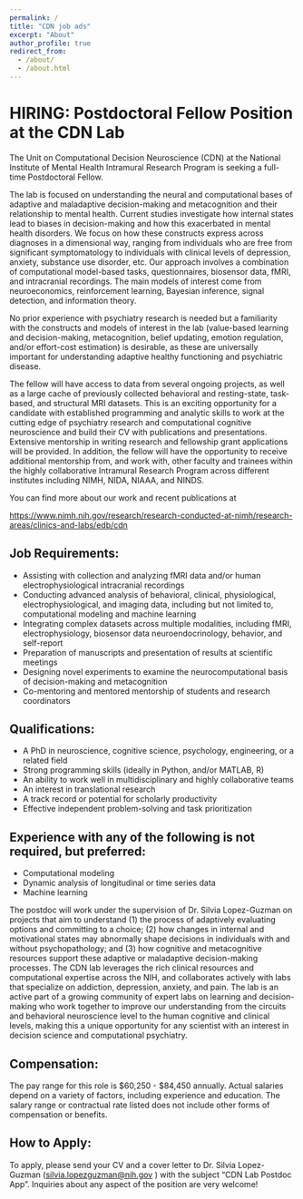 ```yaml
---
permalink: /
title: "CDN job ads"
excerpt: "About"
author_profile: true
redirect_from: 
  - /about/
  - /about.html
---
```

HIRING: Postdoctoral Fellow Position at the CDN Lab 
======
The Unit on Computational Decision Neuroscience (CDN) at the National Institute of Mental Health Intramural Research Program is seeking a full-time Postdoctoral Fellow.

The lab is focused on understanding the neural and computational bases of adaptive and maladaptive decision-making and metacognition and their relationship to mental health. Current studies investigate how internal states lead to biases in decision-making and how this exacerbated in mental health disorders. We focus on how these constructs express across diagnoses in a dimensional way, ranging from individuals who are free from significant symptomatology to individuals with clinical levels of depression, anxiety, substance use disorder, etc. Our approach involves a combination of computational model-based tasks, questionnaires, biosensor data, fMRI, and intracranial recordings. The main models of interest come from neuroeconomics, reinforcement learning, Bayesian inference, signal detection, and information theory.

No prior experience with psychiatry research is needed but a familiarity with the constructs and models of interest in the lab (value-based learning and decision-making, metacognition, belief updating, emotion regulation, and/or effort-cost estimation) is desirable, as these are universally important for understanding adaptive healthy functioning and psychiatric disease.

The fellow will have access to data from several ongoing projects, as well as a large cache of previously collected behavioral and resting-state, task-based, and structural MRI datasets. This is an exciting opportunity for a candidate with established programming and analytic skills to work at the cutting edge of psychiatry research and computational cognitive neuroscience and build their CV with publications and presentations. Extensive mentorship in writing research and fellowship grant applications will be provided. In addition, the fellow will have the opportunity to receive additional mentorship from, and work with, other faculty and trainees within the highly collaborative Intramural Research Program across different institutes including NIMH, NIDA, NIAAA, and NINDS.

You can find more about our work and recent publications at

<https://www.nimh.nih.gov/research/research-conducted-at-nimh/research-areas/clinics-and-labs/edb/cdn>

Job Requirements:
------
-	Assisting with collection and analyzing fMRI data and/or human electrophysiological intracranial recordings
-	Conducting advanced analysis of behavioral, clinical, physiological, electrophysiological, and imaging data, including but not limited to, computational modeling and machine learning
-	Integrating complex datasets across multiple modalities, including fMRI, electrophysiology, biosensor data neuroendocrinology, behavior, and self-report
-	Preparation of manuscripts and presentation of results at scientific meetings
-	Designing novel experiments to examine the neurocomputational basis of decision-making and metacognition
-	Co-mentoring and mentored mentorship of students and research coordinators 

Qualifications:
------
-	A PhD in neuroscience, cognitive science, psychology, engineering, or a related field
-	Strong programming skills (ideally in Python, and/or MATLAB, R)
-	An ability to work well in multidisciplinary and highly collaborative teams
-	An interest in translational research
-	A track record or potential for scholarly productivity
-	Effective independent problem-solving and task prioritization

Experience with any of the following is not required, but preferred:
------
-	Computational modeling
-	Dynamic analysis of longitudinal or time series data
-	Machine learning

The postdoc will work under the supervision of Dr. Silvia Lopez-Guzman on projects that aim to understand (1) the process of adaptively evaluating options and committing to a choice; (2) how changes in internal and motivational states may abnormally shape decisions in individuals with and without psychopathology; and (3) how cognitive and metacognitive resources support these adaptive or maladaptive decision-making processes. The CDN lab leverages the rich clinical resources and computational expertise across the NIH, and collaborates actively with labs that specialize on addiction, depression, anxiety, and pain. The lab is an active part of a growing community of expert labs on learning and decision-making who work together to improve our understanding from the circuits and behavioral neuroscience level to the human cognitive and clinical levels, making this a unique opportunity for any scientist with an interest in decision science and computational psychiatry.

Compensation:
------
The pay range for this role is $60,250 - $84,450 annually.  Actual salaries depend on a variety of factors, including experience and education. The salary range or contractual rate listed does not include other forms of compensation or benefits.

How to Apply:
------
To apply, please send your CV and a cover letter to Dr. Silvia Lopez-Guzman (silvia.lopezguzman@nih.gov ) with the subject “CDN Lab Postdoc App”. Inquiries about any aspect of the position are very welcome!

